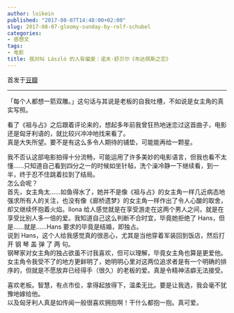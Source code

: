 ```yaml
---
author: loikein
published: "2017-08-07T14:48:00+02:00"
slug: 2017-08-07-gloomy-sunday-by-rolf-schubel
categories:
- 感想文
tags:
- 电影
title: 我对叫 László 的人有偏爱：诺夫·舒贝尔《布达佩斯之恋》
---
```

首发于[豆瓣](https://movie.douban.com/review/8732563/)  

***

「每个人都想一箭双雕。」这句话与其说是老板的自我吐槽，不如说是女主角的真实写照。  
  
看了《祖与占》之后跟着评论来的，想起多年前我曾狂热地迷恋过这首曲子，电影还是匈牙利语的，就比较兴冲冲地找来看了。  
真是大失所望。要不是有这么多令人期待的铺垫，可能能再给一颗星。  
  
我不否认这部电影拍得十分流畅，可能运用了许多美妙的电影语言，但我也看不太懂……只知道自己看到四分之一的时候如坐针毡，洗个澡冷静一下继续看，到一半，终于忍不住跳着拉到了结局。  
怎么会呢？  
首先，女主角太……如鱼得水了，她并不是像《祖与占》的女主角一样几近病态地强求所有人的关注，也没有像《廊桥遗梦》的女主角一样作出了令人心酸的取舍，却又继续怀抱着火焰。Ilona
给人感觉就是在享受游走在这两个男人之间，就是在享受比别人多一倍的爱。我知道自己这么判断不合时宜，毕竟她拒绝了
Hans，但是……就是……Hans 要求的毕竟是结婚，即独占。  
说到 Hans，这个人给我感觉真的很恶心，尤其是当他穿着军装回到饭店，然后打 开 钢 琴 盖 弹 了 两 句。  
钢琴家对女主角的独占欲虽不讨我喜欢，但可以理解，毕竟女主角也算是更爱他。女主角令我受不了的地方更鲜明了，她明明心里对这两位追求者是有一个明确的排序的，但就是不愿放弃已经得手（很久）的老板的爱。真是令精神洁癖无法接受。  
  
喜欢老板。智慧，有点市侩，拿得起放得下，温柔无比。要是让我选，我会毫不犹豫地嫁给他。  
以及匈牙利人真是如传闻一般很喜欢拥抱啊！干什么都抱一抱。真可爱。
